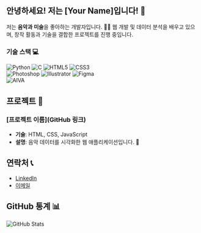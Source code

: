 ## 안녕하세요! 저는 [Your Name]입니다! 👋  
저는 **음악과 미술**을 좋아하는 개발자입니다. 🎨🎶
웹 개발 및 데이터 분석을 배우고 있으며, 창작 활동과 기술을 결합한 프로젝트를 진행 중입니다.

### 기술 스택 💻
![Python](https://img.shields.io/badge/-Python-3776AB?style=flat&logo=python&logoColor=white) ![C](https://img.shields.io/badge/-C-00599C?style=flat&logo=c&logoColor=white) ![HTML5](https://img.shields.io/badge/-HTML5-E34F26?style=flat&logo=html5&logoColor=white) ![CSS3](https://img.shields.io/badge/-CSS3-1572B6?style=flat&logo=css3&logoColor=white)   
![Photoshop](https://img.shields.io/badge/-Photoshop-31A8FF?style=flat&logo=adobephotoshop&logoColor=white) ![Illustrator](https://img.shields.io/badge/-Illustrator-FF9A00?style=flat&logo=adobeillustrator&logoColor=white) ![Figma](https://img.shields.io/badge/-Figma-000000?style=flat&logo=figma&logoColor=white)   
![AIVA](https://img.shields.io/badge/-AIVA-00BFFF?style=flat&logo=google&logoColor=white)


## 프로젝트 🔧
### [프로젝트 이름](GitHub 링크)
- **기술**: HTML, CSS, JavaScript
- **설명**: 음악 데이터를 시각화한 웹 애플리케이션입니다. 🎵

## 연락처 📞
- [LinkedIn](https://linkedin.com/in/yourname)
- [이메일](mailto:your.email@example.com)

## GitHub 통계 📊
![GitHub Stats](https://github-readme-stats.vercel.app/api?username=yourusername&show_icons=true&theme=radical)
















<!--
**haapie4576/haapie4576** is a ✨ _special_ ✨ repository because its `README.md` (this file) appears on your GitHub profile.

Here are some ideas to get you started:

- 🔭 I’m currently working on ...
- 🌱 I’m currently learning ...
- 👯 I’m looking to collaborate on ...
- 🤔 I’m looking for help with ...
- 💬 Ask me about ...
- 📫 How to reach me: ...
- 😄 Pronouns: ...
- ⚡ Fun fact: ...
-->
